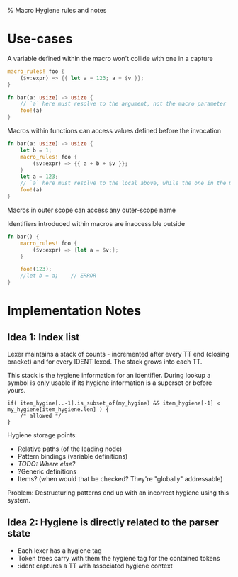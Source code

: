 % Macro Hygiene rules and notes

Use-cases
=========

A variable defined within the macro won't collide with one in a capture
```rust
macro_rules! foo {
    ($v:expr) => {{ let a = 123; a + $v }};
}

fn bar(a: usize) -> usize {
    // `a` here must resolve to the argument, not the macro parameter
    foo!(a)
}
```

Macros within functions can access values defined before the invocation
```rust
fn bar(a: usize) -> usize {
    let b = 1;
    macro_rules! foo {
        ($v:expr) => {{ a + b + $v }};
    }
    let a = 123;
    // `a` here must resolve to the local above, while the one in the macro resolves to the argument
    foo!(a)
}
```


Macros in outer scope can access any outer-scope name

Identifiers introduced within macros are inaccessible outside
```rust
fn bar() {
    macro_rules! foo {
        ($v:expr) => {let a = $v;};
    }

    foo!(123);
    //let b = a;    // ERROR
}
```

Implementation Notes
===================

Idea 1: Index list
-------------------

Lexer maintains a stack of counts - incremented after every TT end (closing bracket) and for every IDENT lexed. The stack grows into each TT.

This stack is the hygiene information for an identifier. During lookup a symbol is only usable if its hygiene information is a superset or before yours.
```
if( item_hygine[..-1].is_subset_of(my_hygine) && item_hygiene[-1] < my_hygiene[item_hygiene.len] ) {
    /* allowed */
}
```

Hygiene storage points:
- Relative paths (of the leading node)
- Pattern bindings (variable definitions)
- _TODO: Where else?_
- ?Generic definitions
- Items? (when would that be checked? They're "globally" addressable)


Problem: Destructuring patterns end up with an incorrect hygiene using this system.

Idea 2: Hygiene is directly related to the parser state
--------------------------

- Each lexer has a hygiene tag
- Token trees carry with them the hygiene tag for the contained tokens
- :ident captures a TT with associated hygiene context


<!-- vim: ft=markdown
-->

